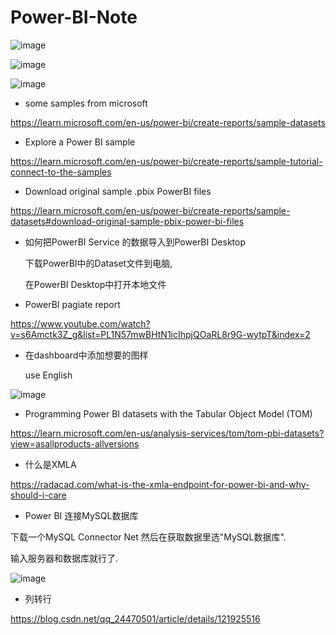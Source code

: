 # Power-BI-Note

![image](https://user-images.githubusercontent.com/117897416/233635565-7a94f609-d171-472f-960b-61d96e41a7a3.png)

![image](https://user-images.githubusercontent.com/117897416/233639038-ac00d0b2-fcb2-4d95-ab21-a37ecb24a5b4.png)

![image](https://user-images.githubusercontent.com/117897416/233639290-26b48583-bdc8-4af9-8693-7331163dbda0.png)

- some samples from microsoft

https://learn.microsoft.com/en-us/power-bi/create-reports/sample-datasets

- Explore a Power BI sample

https://learn.microsoft.com/en-us/power-bi/create-reports/sample-tutorial-connect-to-the-samples

- Download original sample .pbix PowerBI files

https://learn.microsoft.com/en-us/power-bi/create-reports/sample-datasets#download-original-sample-pbix-power-bi-files

- 如何把PowerBI Service 的数据导入到PowerBI Desktop 

   下载PowerBI中的Dataset文件到电脑, 
   
   在PowerBI Desktop中打开本地文件
   
- PowerBI pagiate report

https://www.youtube.com/watch?v=s6Amctk3Z_g&list=PL1N57mwBHtN1icIhpjQOaRL8r9G-wytpT&index=2

- 在dashboard中添加想要的图样

   use English

![image](https://user-images.githubusercontent.com/117897416/233667367-d0f0a1e7-cdc9-4839-95ff-269dd3665e97.png)

- Programming Power BI datasets with the Tabular Object Model (TOM)

https://learn.microsoft.com/en-us/analysis-services/tom/tom-pbi-datasets?view=asallproducts-allversions

- 什么是XMLA

https://radacad.com/what-is-the-xmla-endpoint-for-power-bi-and-why-should-i-care

- Power BI 连接MySQL数据库

下载一个MySQL Connector Net 然后在获取数据里选"MySQL数据库".

输入服务器和数据库就行了.

![image](https://user-images.githubusercontent.com/117897416/236440435-04a5c2a1-0b82-4039-af99-d0f32cc19ef8.png)

- 列转行

https://blog.csdn.net/qq_24470501/article/details/121925516
